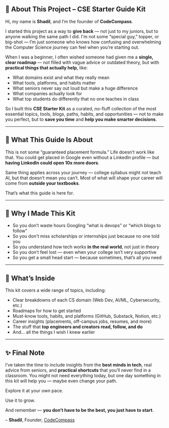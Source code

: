 

## 👋 About This Project – CSE Starter Guide Kit

Hi, my name is **Shadil**, and I’m the founder of **CodeCompass**.

I started this project as a way to **give back** — not just to my juniors, but to anyone walking the same path I did. I'm not some “special guy,” topper, or big-shot — I’m just someone who knows how confusing and overwhelming the Computer Science journey can feel when you’re starting out.

When I was a beginner, I often wished someone had given me a **single, clear roadmap** — not filled with vague advice or outdated theory, but with **practical things that actually help**, like:

* What domains exist and what they really mean
* What tools, platforms, and habits matter
* What seniors never say out loud but make a huge difference
* What companies actually look for
* What top students do differently that no one teaches in class

So I built this **CSE Starter Kit** as a curated, no-fluff collection of the most essential topics, tools, blogs, paths, habits, and opportunities — not to make you perfect, but to **save you time** and **help you make smarter decisions**.

---

## 🧭 What This Guide Is About

This is not some “guaranteed placement formula.” Life doesn’t work like that. You could get placed in Google even without a LinkedIn profile — but **having LinkedIn could open 10x more doors**.

Same thing applies across your journey — college syllabus might not teach AI, but that doesn’t mean you can’t. Most of what will shape your career will come from **outside your textbooks**.

That’s what this guide is here for.

---

## 🚀 Why I Made This Kit

* So you don’t waste hours Googling “what is devops” or “which blogs to follow”
* So you don't miss scholarships or internships just because no one told you
* So you understand how tech works **in the real world**, not just in theory
* So you don’t feel lost — even when your college isn’t very supportive
* So you get a small head start — because sometimes, that’s all you need

---

## 🧠 What’s Inside

This kit covers a wide range of topics, including:

* Clear breakdowns of each CS domain (Web Dev, AI/ML, Cybersecurity, etc.)
* Roadmaps for how to get started
* Must-know tools, habits, and platforms (GitHub, Substack, Notion, etc.)
* Career insights (placements, off-campus jobs, resumes, and more)
* The stuff that **top engineers and creators read, follow, and do**
* And… all the things I wish I knew earlier

---

## ✨ Final Note

I’ve taken the time to include insights from the **best minds in tech**, real advice from seniors, and **practical shortcuts** that you’ll never find in a classroom. You might not need everything today, but one day something in this kit will help you — maybe even change your path.

Explore it at your own pace.

Use it to grow.

And remember — **you don’t have to be the best, you just have to start**.

– **Shadil**,
Founder, [CodeCompass](#)


